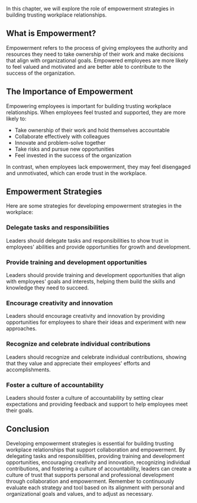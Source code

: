 
In this chapter, we will explore the role of empowerment strategies in building trusting workplace relationships.

What is Empowerment?
--------------------

Empowerment refers to the process of giving employees the authority and resources they need to take ownership of their work and make decisions that align with organizational goals. Empowered employees are more likely to feel valued and motivated and are better able to contribute to the success of the organization.

The Importance of Empowerment
-----------------------------

Empowering employees is important for building trusting workplace relationships. When employees feel trusted and supported, they are more likely to:

* Take ownership of their work and hold themselves accountable
* Collaborate effectively with colleagues
* Innovate and problem-solve together
* Take risks and pursue new opportunities
* Feel invested in the success of the organization

In contrast, when employees lack empowerment, they may feel disengaged and unmotivated, which can erode trust in the workplace.

Empowerment Strategies
----------------------

Here are some strategies for developing empowerment strategies in the workplace:

### Delegate tasks and responsibilities

Leaders should delegate tasks and responsibilities to show trust in employees' abilities and provide opportunities for growth and development.

### Provide training and development opportunities

Leaders should provide training and development opportunities that align with employees' goals and interests, helping them build the skills and knowledge they need to succeed.

### Encourage creativity and innovation

Leaders should encourage creativity and innovation by providing opportunities for employees to share their ideas and experiment with new approaches.

### Recognize and celebrate individual contributions

Leaders should recognize and celebrate individual contributions, showing that they value and appreciate their employees' efforts and accomplishments.

### Foster a culture of accountability

Leaders should foster a culture of accountability by setting clear expectations and providing feedback and support to help employees meet their goals.

Conclusion
----------

Developing empowerment strategies is essential for building trusting workplace relationships that support collaboration and empowerment. By delegating tasks and responsibilities, providing training and development opportunities, encouraging creativity and innovation, recognizing individual contributions, and fostering a culture of accountability, leaders can create a culture of trust that supports personal and professional development through collaboration and empowerment. Remember to continuously evaluate each strategy and tool based on its alignment with personal and organizational goals and values, and to adjust as necessary.
